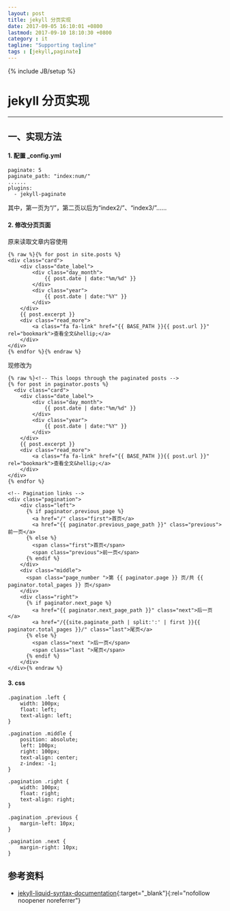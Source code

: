 ```yaml
---
layout: post
title: jekyll 分页实现
date: 2017-09-05 16:10:01 +0800
lastmod: 2017-09-10 18:10:30 +0800
category : it
tagline: "Supporting tagline"
tags : [jekyll,paginate]
---
```

{% include JB/setup %}
# jekyll 分页实现
---
## 一、实现方法
#### 1. 配置 _config.yml  
```
paginate: 5
paginate_path: "index:num/"
......
plugins:
  - jekyll-paginate
```
其中，第一页为“/”，第二页以后为“index2/”、“index3/”......  
<!-- more -->

#### 2. 修改分页页面  
原来读取文章内容使用
```
{% raw %}{% for post in site.posts %}
<div class="card">
	<div class="date_label">
		<div class="day_month">
			{{ post.date | date:"%m/%d" }}
		</div>
		<div class="year">
			{{ post.date | date:"%Y" }}
		</div>
	</div>
	{{ post.excerpt }}
	<div class="read_more">
		<a class="fa fa-link" href="{{ BASE_PATH }}{{ post.url }}" rel="bookmark">查看全文&hellip;</a>
	</div>
</div>
{% endfor %}{% endraw %}
```
现修改为
```
{% raw %}<!-- This loops through the paginated posts -->
{% for post in paginator.posts %}
  <div class="card">
	<div class="date_label">
		<div class="day_month">
			{{ post.date | date:"%m/%d" }}
		</div>
		<div class="year">
			{{ post.date | date:"%Y" }}
		</div>
	</div>
	{{ post.excerpt }}
	<div class="read_more">
		<a class="fa fa-link" href="{{ BASE_PATH }}{{ post.url }}" rel="bookmark">查看全文&hellip;</a>
	</div>
</div>
{% endfor %}

<!-- Pagination links -->
<div class="pagination">
	<div class="left">
	  {% if paginator.previous_page %}
		<a href="/" class="first">首页</a>
		<a href="{{ paginator.previous_page_path }}" class="previous">前一页</a>
	  {% else %}
		<span class="first">首页</span>
		<span class="previous">前一页</span>
	  {% endif %}
	</div>
	<div class="middle">
	  <span class="page_number ">第 {{ paginator.page }} 页/共 {{ paginator.total_pages }} 页</span>
	</div>
	<div class="right">
	  {% if paginator.next_page %}
		<a href="{{ paginator.next_page_path }}" class="next">后一页</a>
		<a href="/{{site.paginate_path | split:':' | first }}{{ paginator.total_pages }}/" class="last">尾页</a>
	  {% else %}
		<span class="next ">后一页</span>
		<span class="last ">尾页</span>
	  {% endif %}
	</div>
</div>{% endraw %}
```

#### 3. css
```
.pagination .left {
	width: 100px;
	float: left;
	text-align: left;
}

.pagination .middle {
	position: absolute;
	left: 100px;
	right: 100px;
	text-align: center;
	z-index: -1;
}

.pagination .right {
	width: 100px;
	float: right;
	text-align: right;
}

.pagination .previous {
	margin-left: 10px;
}

.pagination .next {
	margin-right: 10px;
}
```

## 参考资料
- [jekyll-liquid-syntax-documentation](https://alfred-sun.github.io/blog/2015/01/10/jekyll-liquid-syntax-documentation/#pagination){:target="_blank"}{:rel="nofollow noopener noreferrer"}  
